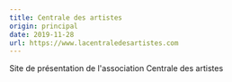 ```yaml
---
title: Centrale des artistes
origin: principal
date: 2019-11-28
url: https://www.lacentraledesartistes.com
---
```


Site de présentation de l'association Centrale des artistes

<!--more-->
